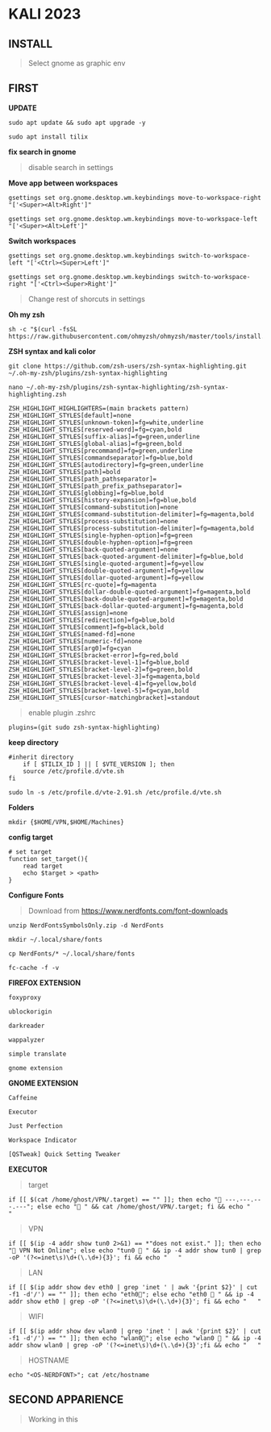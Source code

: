 # KALI 2023

## INSTALL

> Select gnome as graphic env

## FIRST

**UPDATE**

    sudo apt update && sudo apt upgrade -y
>
    sudo apt install tilix

**fix search in gnome**

> disable search in settings

**Move app between workspaces**

    gsettings set org.gnome.desktop.wm.keybindings move-to-workspace-right "['<Super><Alt>Right']"    
>
    gsettings set org.gnome.desktop.wm.keybindings move-to-workspace-left "['<Super><Alt>Left']"

**Switch workspaces**

    gsettings set org.gnome.desktop.wm.keybindings switch-to-workspace-left "['<Ctrl><Super>Left']"
>
    gsettings set org.gnome.desktop.wm.keybindings switch-to-workspace-right "['<Ctrl><Super>Right']"

> Change rest of shorcuts in settings

**Oh my zsh**

    sh -c "$(curl -fsSL https://raw.githubusercontent.com/ohmyzsh/ohmyzsh/master/tools/install.sh)"
>

**ZSH syntax and kali color**

    git clone https://github.com/zsh-users/zsh-syntax-highlighting.git ~/.oh-my-zsh/plugins/zsh-syntax-highlighting
>
    nano ~/.oh-my-zsh/plugins/zsh-syntax-highlighting/zsh-syntax-highlighting.zsh
>
    ZSH_HIGHLIGHT_HIGHLIGHTERS=(main brackets pattern)
    ZSH_HIGHLIGHT_STYLES[default]=none
    ZSH_HIGHLIGHT_STYLES[unknown-token]=fg=white,underline
    ZSH_HIGHLIGHT_STYLES[reserved-word]=fg=cyan,bold
    ZSH_HIGHLIGHT_STYLES[suffix-alias]=fg=green,underline
    ZSH_HIGHLIGHT_STYLES[global-alias]=fg=green,bold
    ZSH_HIGHLIGHT_STYLES[precommand]=fg=green,underline
    ZSH_HIGHLIGHT_STYLES[commandseparator]=fg=blue,bold
    ZSH_HIGHLIGHT_STYLES[autodirectory]=fg=green,underline
    ZSH_HIGHLIGHT_STYLES[path]=bold
    ZSH_HIGHLIGHT_STYLES[path_pathseparator]=
    ZSH_HIGHLIGHT_STYLES[path_prefix_pathseparator]=
    ZSH_HIGHLIGHT_STYLES[globbing]=fg=blue,bold
    ZSH_HIGHLIGHT_STYLES[history-expansion]=fg=blue,bold
    ZSH_HIGHLIGHT_STYLES[command-substitution]=none
    ZSH_HIGHLIGHT_STYLES[command-substitution-delimiter]=fg=magenta,bold
    ZSH_HIGHLIGHT_STYLES[process-substitution]=none
    ZSH_HIGHLIGHT_STYLES[process-substitution-delimiter]=fg=magenta,bold
    ZSH_HIGHLIGHT_STYLES[single-hyphen-option]=fg=green
    ZSH_HIGHLIGHT_STYLES[double-hyphen-option]=fg=green
    ZSH_HIGHLIGHT_STYLES[back-quoted-argument]=none
    ZSH_HIGHLIGHT_STYLES[back-quoted-argument-delimiter]=fg=blue,bold
    ZSH_HIGHLIGHT_STYLES[single-quoted-argument]=fg=yellow
    ZSH_HIGHLIGHT_STYLES[double-quoted-argument]=fg=yellow
    ZSH_HIGHLIGHT_STYLES[dollar-quoted-argument]=fg=yellow
    ZSH_HIGHLIGHT_STYLES[rc-quote]=fg=magenta
    ZSH_HIGHLIGHT_STYLES[dollar-double-quoted-argument]=fg=magenta,bold
    ZSH_HIGHLIGHT_STYLES[back-double-quoted-argument]=fg=magenta,bold
    ZSH_HIGHLIGHT_STYLES[back-dollar-quoted-argument]=fg=magenta,bold
    ZSH_HIGHLIGHT_STYLES[assign]=none
    ZSH_HIGHLIGHT_STYLES[redirection]=fg=blue,bold
    ZSH_HIGHLIGHT_STYLES[comment]=fg=black,bold
    ZSH_HIGHLIGHT_STYLES[named-fd]=none
    ZSH_HIGHLIGHT_STYLES[numeric-fd]=none
    ZSH_HIGHLIGHT_STYLES[arg0]=fg=cyan
    ZSH_HIGHLIGHT_STYLES[bracket-error]=fg=red,bold
    ZSH_HIGHLIGHT_STYLES[bracket-level-1]=fg=blue,bold
    ZSH_HIGHLIGHT_STYLES[bracket-level-2]=fg=green,bold
    ZSH_HIGHLIGHT_STYLES[bracket-level-3]=fg=magenta,bold
    ZSH_HIGHLIGHT_STYLES[bracket-level-4]=fg=yellow,bold
    ZSH_HIGHLIGHT_STYLES[bracket-level-5]=fg=cyan,bold
    ZSH_HIGHLIGHT_STYLES[cursor-matchingbracket]=standout

> enable plugin .zshrc

    plugins=(git sudo zsh-syntax-highlighting)

**keep directory**

    #inherit directory
        if [ $TILIX_ID ] || [ $VTE_VERSION ]; then
        source /etc/profile.d/vte.sh
    fi

>
    sudo ln -s /etc/profile.d/vte-2.91.sh /etc/profile.d/vte.sh

**Folders**

    mkdir {$HOME/VPN,$HOME/Machines}
>

**config  target**

    # set target
    function set_target(){
        read target
        echo $target > <path>
    }

**Configure Fonts**

> Download from https://www.nerdfonts.com/font-downloads

    unzip NerdFontsSymbolsOnly.zip -d NerdFonts
>
    mkdir ~/.local/share/fonts
>
    cp NerdFonts/* ~/.local/share/fonts
>
    fc-cache -f -v

**FIREFOX EXTENSION**

    foxyproxy
> 
    ublockorigin
> 
    darkreader
> 
    wappalyzer
> 
    simple translate
> 
    gnome extension

**GNOME EXTENSION**

    Caffeine
>
    Executor
>
    Just Perfection
>
    Workspace Indicator
>
    [QSTweak] Quick Setting Tweaker
>

**EXECUTOR**

> target

    if [[ $(cat /home/ghost/VPN/.target) == "" ]]; then echo "󰓾 ---.---.---.---"; else echo "󰓾 " && cat /home/ghost/VPN/.target; fi && echo "   "

> VPN

    if [[ $(ip -4 addr show tun0 2>&1) == *"does not exist." ]]; then echo "󱘖 VPN Not Online"; else echo "tun0  " && ip -4 addr show tun0 | grep -oP '(?<=inet\s)\d+(\.\d+){3}'; fi && echo "   "

> LAN

    if [[ $(ip addr show dev eth0 | grep 'inet ' | awk '{print $2}' | cut -f1 -d'/') == "" ]]; then echo "eth0󰈂"; else echo "eth0 󰈀 " && ip -4 addr show eth0 | grep -oP '(?<=inet\s)\d+(\.\d+){3}'; fi && echo "   "

> WIFI

    if [[ $(ip addr show dev wlan0 | grep 'inet ' | awk '{print $2}' | cut -f1 -d'/') == "" ]]; then echo "wlan0󰖪"; else echo "wlan0 󱚻 " && ip -4 addr show wlan0 | grep -oP '(?<=inet\s)\d+(\.\d+){3}';fi && echo "   "

> HOSTNAME

    echo "<OS-NERDFONT>"; cat /etc/hostname

## SECOND APPARIENCE

> Working in this